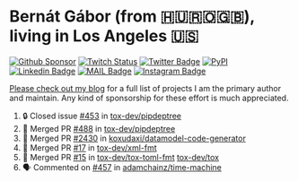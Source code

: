 # Bernát Gábor (from 🇭🇺🇷🇴🇬🇧), living in Los Angeles 🇺🇸

[![Github Sponsor](https://img.shields.io/static/v1?label=Sponsor&message=%E2%9D%A4&logo=GitHub&link=https://github.com/sponsors/gaborbernat&style=flat-square)](https://github.com/sponsors/gaborbernat)
[![Twitch Status](https://img.shields.io/twitch/status/gaborbernat?style=flat-square)](https://www.twitch.tv/gaborbernat)
[![Twitter Badge](https://img.shields.io/badge/-@gjbernat-1ca0f1?style=flat-square&labelColor=1ca0f1&logo=twitter&logoColor=white&link=https://twitter.com/gjbernat)](https://twitter.com/gjbernat)
[![PyPI](https://img.shields.io/badge/-gaborbernat-0073b7?style=flat-square&logo=Python&logoColor=white&link=https://pypi.org/user/gaborbernat/)](https://pypi.org/user/gaborbernat/)
[![Linkedin Badge](https://img.shields.io/badge/-gaborbernat-blue?style=flat-square&logo=Linkedin&logoColor=white&link=https://www.linkedin.com/in/gaborbernat/)](https://www.linkedin.com/in/gaborbernat/)
[![MAIL Badge](https://img.shields.io/badge/-gaborjbernat@gmail.com-c14438?style=flat-square&logo=Gmail&logoColor=white&link=mailto:gaborjbernat@gmail.com)](mailto:gaborjbernat@gmail.com)
[![Instagram Badge](https://img.shields.io/badge/-@gabor__bernat-845EC2?style=flat-square&labelColor=white&logo=Instagram&link=https://instagram.com/gabor_bernat/)](https://instagram.com/gabor_bernat)

[Please check out my blog](https://bernat.tech/about/) for a full list of projects I am the primary author and maintain.
Any kind of sponsorship for these effort is much appreciated.

<!--START_SECTION:activity-->

1. 🔒 Closed issue [#453](https://github.com/tox-dev/pipdeptree/issues/453) in [tox-dev/pipdeptree](https://github.com/tox-dev/pipdeptree)
2. 🎉 Merged PR [#488](https://github.com/tox-dev/pipdeptree/pull/488) in [tox-dev/pipdeptree](https://github.com/tox-dev/pipdeptree)
3. 🎉 Merged PR [#2430](https://github.com/koxudaxi/datamodel-code-generator/pull/2430) in [koxudaxi/datamodel-code-generator](https://github.com/koxudaxi/datamodel-code-generator)
4. 🎉 Merged PR [#17](https://github.com/tox-dev/xml-fmt/pull/17) in [tox-dev/xml-fmt](https://github.com/tox-dev/xml-fmt)
5. 🎉 Merged PR [#15](https://github.com/tox-dev/tox-toml-fmt/pull/15) in [tox-dev/tox-toml-fmt](https://github.com/tox-dev/tox-toml-fmt)
   [tox-dev/tox](https://github.com/tox-dev/tox)
5. 🗣 Commented on [#457](https://github.com/adamchainz/time-machine/pull/457#issuecomment-2197730644) in
[adamchainz/time-machine](https://github.com/adamchainz/time-machine)
<!--END_SECTION:activity-->
